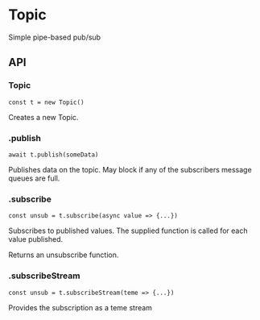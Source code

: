 # Topic

Simple pipe-based pub/sub

## API

### Topic
`const t = new Topic()`

Creates a new Topic.

### .publish
`await t.publish(someData)`

Publishes data on the topic. May block if any of the subscribers message queues are full.

### .subscribe
`const unsub = t.subscribe(async value => {...})`

Subscribes to published values. The supplied function is called for each value published.

Returns an unsubscribe function.

### .subscribeStream
`const unsub = t.subscribeStream(teme => {...})`

Provides the subscription as a teme stream
